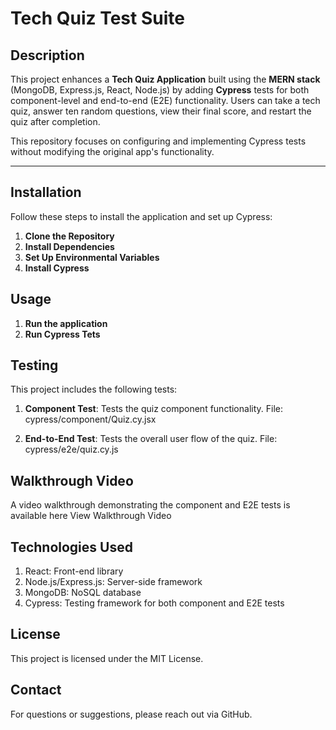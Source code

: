 # Tech Quiz Test Suite

## Description

This project enhances a **Tech Quiz Application** built using the **MERN stack** (MongoDB, Express.js, React, Node.js) by adding **Cypress** tests for both component-level and end-to-end (E2E) functionality. Users can take a tech quiz, answer ten random questions, view their final score, and restart the quiz after completion.

This repository focuses on configuring and implementing Cypress tests without modifying the original app's functionality.

---

## Installation

Follow these steps to install the application and set up Cypress:

1. **Clone the Repository**
2. **Install Dependencies**
3. **Set Up Environmental Variables**
4. **Install Cypress**

## Usage
1. **Run the application**
2. **Run Cypress Tets**

## Testing
This project includes the following tests:
1. **Component Test**:
    Tests the quiz component functionality.
    File: cypress/component/Quiz.cy.jsx

2. **End-to-End Test**:
    Tests the overall user flow of the quiz.
    File: cypress/e2e/quiz.cy.js

## Walkthrough Video

A video walkthrough demonstrating the component and E2E tests is available here
View Walkthrough Video 


## Technologies Used
1. React: Front-end library
2. Node.js/Express.js: Server-side framework
3. MongoDB: NoSQL database
4. Cypress: Testing framework for both component and E2E tests

## License
This project is licensed under the MIT License.

## Contact
For questions or suggestions, please reach out via GitHub.

 
